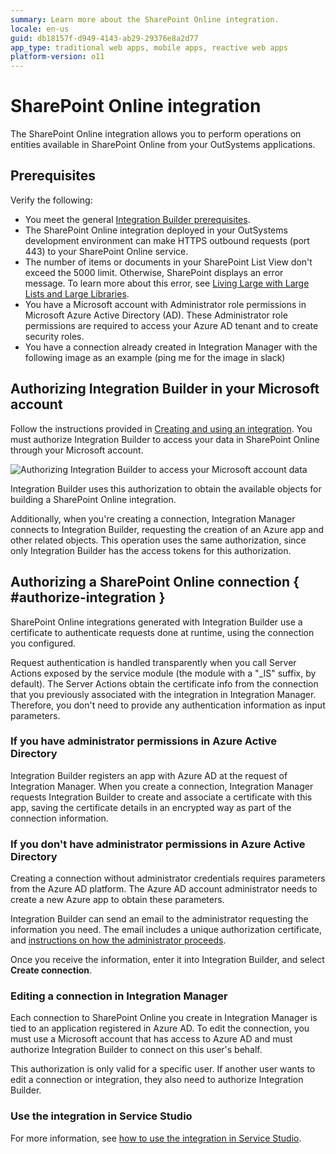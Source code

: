 ```yaml
---
summary: Learn more about the SharePoint Online integration.
locale: en-us
guid: db18157f-d949-4143-ab29-29376e8a2d77
app_type: traditional web apps, mobile apps, reactive web apps
platform-version: o11
---
```


# SharePoint Online integration

The SharePoint Online integration allows you to perform operations on entities available in SharePoint Online from your OutSystems applications.

## Prerequisites

Verify the following:

* You meet the general [Integration Builder prerequisites](../set-up.md#prerequisites).
* The SharePoint Online integration deployed in your OutSystems development environment can make HTTPS outbound requests (port 443) to your SharePoint Online service.
* The number of items or documents in your SharePoint List View don't exceed the 5000 limit. Otherwise, SharePoint displays an error message. To learn more about this error, see [Living Large with Large Lists and Large Libraries](https://docs.microsoft.com/en-us/microsoft-365/community/large-lists-large-libraries-in-sharepoint#what-is-the-list-view-threshold).
* You have a Microsoft account with Administrator role permissions in Microsoft Azure Active Directory (AD). These Administrator role permissions are required to access your Azure AD tenant and to create security roles.
* You have a connection already created in Integration Manager with the following image as an example (ping me for the image in slack)

## Authorizing Integration Builder in your Microsoft account

Follow the instructions provided in [Creating and using an integration](../use.md#create-use). You must authorize Integration Builder to access your data in SharePoint Online through your Microsoft account.

![Authorizing Integration Builder to access your Microsoft account data](images/ms-authorization-1.png)

Integration Builder uses this authorization to obtain the available objects for building a SharePoint Online integration.

Additionally, when you're creating a connection, Integration Manager connects to Integration Builder, requesting the creation of an Azure app and other related objects. This operation uses the same authorization, since only Integration Builder has the access tokens for this authorization.

## Authorizing a SharePoint Online connection { #authorize-integration }

SharePoint Online integrations generated with Integration Builder use a certificate to authenticate requests done at runtime, using the connection you configured.

Request authentication is handled transparently when you call Server Actions exposed by the service module (the module with a "_IS" suffix, by default). The Server Actions obtain the certificate info from the connection that you previously associated with the integration in Integration Manager. Therefore, you don't need to provide any authentication information as input parameters.

### If you have administrator permissions in Azure Active Directory

Integration Builder registers an app with Azure AD at the request of Integration Manager. When you create a connection, Integration Manager requests Integration Builder to create and associate a certificate with this app, saving the certificate details in an encrypted way as part of the connection information.

### If you don't have administrator permissions in Azure Active Directory

Creating a connection without administrator credentials requires parameters from the Azure AD platform. The Azure AD account administrator needs to create a new Azure app to obtain these parameters.

Integration Builder can send an email to the administrator requesting the information you need. The email includes a unique authorization certificate, and [instructions on how the administrator proceeds](how-register-ib-ms-sp-dv-d360.md).

Once you receive the information, enter it into Integration Builder, and select **Create connection**.

### Editing a connection in Integration Manager

Each connection to SharePoint Online you create in Integration Manager is tied to an application registered in Azure AD. To edit the connection, you must use a Microsoft account that has access to Azure AD and must authorize Integration Builder to connect on this user's behalf.

This authorization is only valid for a specific user. If another user wants to edit a connection or integration, they also need to authorize Integration Builder.

### Use the integration in Service Studio

For more information, see [how to use the integration in Service Studio](../use.md#use).
